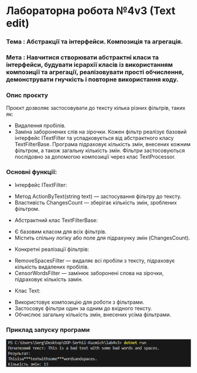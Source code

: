 # Лабораторна робота №4v3 (Text edit)

### Тема : Абстракції та інтерфейси. Композиція та агрегація.
### Мета : Навчитися створювати абстрактні класи та інтерфейси, будувати ієрархії класів із використанням композиції та агрегації, реалізовувати прості обчислення, демонструвати гнучкість і повторне використання коду.

### Опис проєкту
Проєкт дозволяє застосовувати до тексту кілька різних фільтрів, таких як:
- Видалення пробілів.
- Заміна заборонених слів на зірочки.
Кожен фільтр реалізує базовий інтерфейс ITextFilter та успадковується від абстрактного класу TextFilterBase. Програма підраховує кількість змін, внесених кожним фільтром, а також загальну кількість змін. Фільтри застосовуються послідовно за допомогою композиції через клас TextProcessor.

### Основні функції:
- Інтерфейс ITextFilter:
* Метод ActionByText(string text) — застосування фільтру до тексту.
* Властивість ChangesCount — зберігає кількість змін, зроблених фільтром.
- Абстрактний клас TextFilterBase:
* Є базовим класом для всіх фільтрів.
* Містить спільну логіку або поле для підрахунку змін (ChangesCount).
- Конкретні реалізації фільтрів:
* RemoveSpacesFilter — видаляє всі пробіли з тексту, підраховує кількість видалених пробілів.
* CensorWordsFilter — замінює заборонені слова на зірочки, підраховує кількість замін.
- Клас Text:
* Використовує композицію для роботи з фільтрами.
* Застосовує фільтри один за одним до вхідного тексту.
* Обчислює загальну кількість змін, внесених усіма фільтрами.

### Приклад запуску програми
![Text edit screen](program_screenshot.png)
